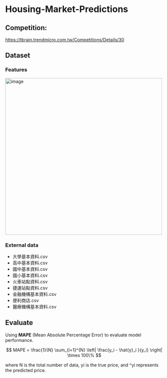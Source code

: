 # Housing-Market-Predictions
## Competition: 
https://tbrain.trendmicro.com.tw/Competitions/Details/30  

## Dataset
### Features
<img src="https://github.com/Jellyfish0427/Housing-Market-Predictions/assets/128220508/6a5a1199-2f5d-4539-be78-26216a526373" alt="image" width="500">

### External data
- 大學基本資料.csv
- 高中基本資料.csv
- 國中基本資料.csv
- 國小基本資料.csv
- 火車站點資料.csv
- 捷運站點資料.csv
- 金融機構基本資料.csv
- 便利商店.csv
- 醫療機構基本資料.csv


## Evaluate
Using **MAPE** (Mean Absolute Percentage Error) to evaluate model performance.  

$$
MAPE = \frac{1}{N} \sum_{i=1}^{N} \left| \frac{y_i - \hat{y}_i }{y_i} \right| \times 100\%  
$$  

where N is the total number of data, yi is the true price, and ^yi represents the predicted price.
